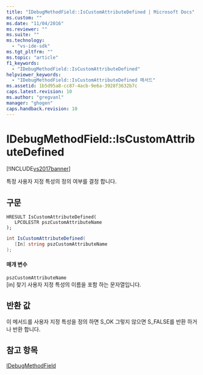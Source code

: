 ```yaml
---
title: "IDebugMethodField::IsCustomAttributeDefined | Microsoft Docs"
ms.custom: ""
ms.date: "11/04/2016"
ms.reviewer: ""
ms.suite: ""
ms.technology: 
  - "vs-ide-sdk"
ms.tgt_pltfrm: ""
ms.topic: "article"
f1_keywords: 
  - "IDebugMethodField::IsCustomAttributeDefined"
helpviewer_keywords: 
  - "IDebugMethodField::IsCustomAttributeDefined 메서드"
ms.assetid: 1b5d95a8-cc87-4acb-9e6a-3928f3632b7c
caps.latest.revision: 10
ms.author: "gregvanl"
manager: "ghogen"
caps.handback.revision: 10
---
```

# IDebugMethodField::IsCustomAttributeDefined
[!INCLUDE[vs2017banner](../../../code-quality/includes/vs2017banner.md)]

특정 사용자 지정 특성의 정의 여부를 결정 합니다.  
  
## 구문  
  
```cpp#  
HRESULT IsCustomAttributeDefined(   
   LPCOLESTR pszCustomAttributeName  
);  
```  
  
```c#  
int IsCustomAttributeDefined(  
   [In] string pszCustomAttributeName  
);  
```  
  
#### 매개 변수  
 `pszCustomAttributeName`  
 \[in\] 찾기 사용자 지정 특성의 이름을 포함 하는 문자열입니다.  
  
## 반환 값  
 이 메서드를 사용자 지정 특성을 정의 하면 S\_OK 그렇지 않으면 S\_FALSE를 반환 하거나 반환 합니다.  
  
## 참고 항목  
 [IDebugMethodField](../../../extensibility/debugger/reference/idebugmethodfield.md)